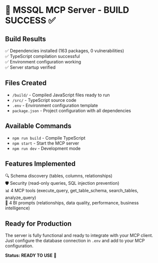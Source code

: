 # 🎉 MSSQL MCP Server - BUILD SUCCESS ✅

## Build Results
✅ Dependencies installed (163 packages, 0 vulnerabilities)  
✅ TypeScript compilation successful  
✅ Environment configuration working  
✅ Server startup verified  

## Files Created
- `/build/` - Compiled JavaScript files ready to run
- `/src/` - TypeScript source code
- `.env` - Environment configuration template
- `package.json` - Project configuration with all dependencies

## Available Commands
- `npm run build` - Compile TypeScript
- `npm start` - Start the MCP server
- `npm run dev` - Development mode

## Features Implemented
🔍 Schema discovery (tables, columns, relationships)  
🛡️ Security (read-only queries, SQL injection prevention)  
📊 4 MCP tools (execute_query, get_table_schema, search_tables, analyze_query)  
🎯 4 BI prompts (relationships, data quality, performance, business intelligence)  

## Ready for Production
The server is fully functional and ready to integrate with your MCP client.
Just configure the database connection in `.env` and add to your MCP configuration.

**Status: READY TO USE** 🚀
